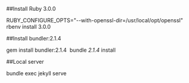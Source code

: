 
##Install Ruby 3.0.0

RUBY_CONFIGURE_OPTS="--with-openssl-dir=/usr/local/opt/openssl" rbenv install 3.0.0

##Install bundler:2.1.4

gem install bundler:2.1.4  bundle _2.1.4_ install

##Local server

bundle exec jekyll serve

